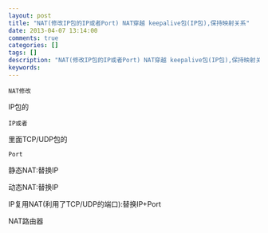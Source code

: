 ```yaml
---
layout: post
title: "NAT(修改IP包的IP或者Port) NAT穿越 keepalive包(IP包),保持映射关系"
date: 2013-04-07 13:14:00 
comments: true
categories: []
tags: []
description: "NAT(修改IP包的IP或者Port) NAT穿越 keepalive包(IP包),保持映射关系"
keywords: 
---
```



 
  
   
    NAT修改
   
   IP包的
   
    IP或者
   
   里面TCP/UDP包的
   
    Port
   
  
 
 
  
   静态NAT:替换IP
  
 
 
  
   
    
    
   
  
 
 
  
   
   
  
 
 
  
   动态NAT:替换IP
  
 
 
  
   
    
    
   
  
 
 
  
   
   
  
 
 
  
   IP复用NAT(利用了TCP/UDP的端口):替换IP+Port
  
 
 
  
   
    
    
   
  
 
 
  
   
   
  
 
 
  
   
   
  
 
 
  
   NAT路由器
  
 
 
  
   
   
  
 
 
  
  
 


